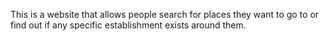 This is a website that allows people search for places they want to go to or find out if any specific establishment exists around them. 
